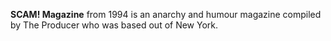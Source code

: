 **SCAM! Magazine** from 1994 is an anarchy and humour magazine compiled by The Producer who was based out of New York.